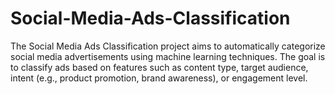 # Social-Media-Ads-Classification
The Social Media Ads Classification project aims to automatically categorize social media advertisements using machine learning techniques. The goal is to classify ads based on features such as content type, target audience, intent (e.g., product promotion, brand awareness), or engagement level.
